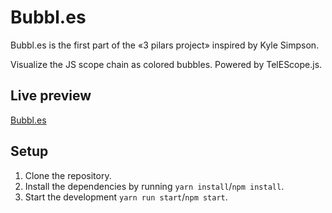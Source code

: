 # Bubbl.es

Bubbl.es is the first part of the «3 pilars project» inspired by Kyle
Simpson.

Visualize the JS scope chain as colored bubbles. Powered by TelEScope.js.

## Live preview

[Bubbl.es](https://bubbl-es.web.app/)

## Setup

1. Clone the repository.
2. Install the dependencies by running `yarn install`/`npm install`.
3. Start the development `yarn run start`/`npm start`.
